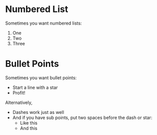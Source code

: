# Numbered List
Sometimes you want numbered lists:

1. One
2. Two
3. Three

# Bullet Points
Sometimes you want bullet points:

* Start a line with a star
* Profit!

Alternatively,

- Dashes work just as well
- And if you have sub points, put two spaces before the dash or star:
  - Like this
  - And this
  

